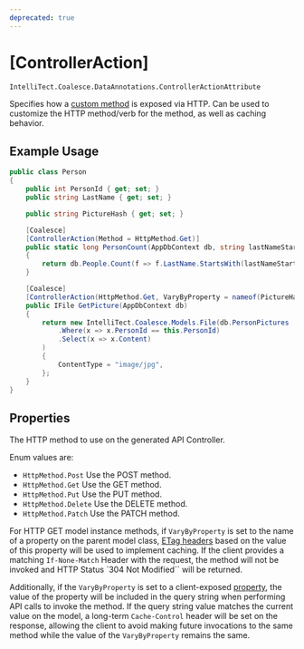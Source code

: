 ```yaml
---
deprecated: true
---
```


# [ControllerAction]

`IntelliTect.Coalesce.DataAnnotations.ControllerActionAttribute`

Specifies how a [custom method](/modeling/model-components/methods.md) is exposed via HTTP. Can be used to customize the HTTP method/verb for the method, as well as caching behavior.


## Example Usage

``` c#
public class Person
{
    public int PersonId { get; set; }
    public string LastName { get; set; }

    public string PictureHash { get; set; }

    [Coalesce]
    [ControllerAction(Method = HttpMethod.Get)]
    public static long PersonCount(AppDbContext db, string lastNameStartsWith = "")
    {
        return db.People.Count(f => f.LastName.StartsWith(lastNameStartsWith));
    }

    [Coalesce]
    [ControllerAction(HttpMethod.Get, VaryByProperty = nameof(PictureHash))]
    public IFile GetPicture(AppDbContext db)
    {
        return new IntelliTect.Coalesce.Models.File(db.PersonPictures
            .Where(x => x.PersonId == this.PersonId)
            .Select(x => x.Content)
        )
        {
            ContentType = "image/jpg",
        };
    }
}
```

## Properties

<Prop def="public HttpMethod Method { get; set; } = HttpMethod.Post;" ctor=1 />

The HTTP method to use on the generated API Controller.

Enum values are:
- `HttpMethod.Post` Use the POST method.
- `HttpMethod.Get` Use the GET method.
- `HttpMethod.Put` Use the PUT method.
- `HttpMethod.Delete` Use the DELETE method.
- `HttpMethod.Patch` Use the PATCH method.

<Prop def="public string VaryByProperty { get; set; }" />

For HTTP GET model instance methods, if `VaryByProperty` is set to the name of a property on the parent model class, [ETag headers](https://developer.mozilla.org/en-US/docs/Web/HTTP/Headers/ETag) based on the value of this property will be used to implement caching. If the client provides a matching `If-None-Match` Header with the request, the method will not be invoked and HTTP Status `304 Not Modified`` will be returned.

Additionally, if the `VaryByProperty` is set to a client-exposed [property](/modeling/model-components/properties.md), the value of the property will be included in the query string when performing API calls to invoke the method. If the query string value matches the current value on the model, a long-term `Cache-Control` header will be set on the response, allowing the client to avoid making future invocations to the same method while the value of the `VaryByProperty` remains the same.